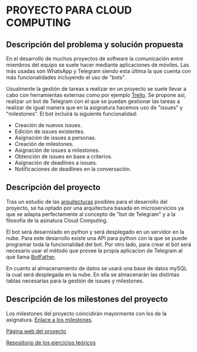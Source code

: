 # PROYECTO PARA CLOUD COMPUTING

## Descripción del problema y solución propuesta

En el desarrollo de muchos proyectos de software la comunicación entre miembros del equipo se suele hacer mediante aplicaciones de móviles. Las más usadas son WhatsApp y Telegram siendo esta última la que cuenta con más funcionalidades incluyendo el uso de "bots".

Usualmente la gestión de tareas a realizar en un proyecto se suele llevar a cabo con herramientas externas como por ejemplo [Trello](https://trello.com/). Se propone así, realizar un bot de Telegram con el que se puedan gestionar las tareas a realizar de igual manera que en la asignatura hacemos uso de "issues" y "milestones". El bot incluirá la siguiente funcionalidad:

- Creación de nuevos issues.
- Edición de issues existentes.
- Asignación de issues a personas.
- Creación de milestones.
- Asignación de issues a milestones.
- Obtención de issues en base a criterios.
- Asignación de deadlines a issues.
- Notificaciones de deadlines en la conversación.



## Descripción del proyecto

Tras un estudio de las [arquitecturas](http://jj.github.io/CC/documentos/temas/Arquitecturas_para_la_nube) posibles para el desarrollo del proyecto, se ha optado por una arquitectura basada en microservicios ya que se adapta perfectamente al concepto de "bot de Telegram" y a la filosofía de la asinatura Cloud Computing.

El bot será desarrolado en python y será desplegado en un servidor en la nube. Para este desarrollo existe una API para python con la que se puede programar toda la funcionalidad del bot. Por otro lado, para crear el bot será necesario usar el método que provee la propia aplicacion de Telegram al que llama [BotFather](https://core.telegram.org/bots#6-botfather).

En cuanto al almacenamiento de datos se usará una base de datos mySQL la cual será desplegada en la nube. En ella se almacenarán las distintas tablas necesarias para la gestión de issues y milestones.

## Descripción de los milestones del proyecto

Los milestones del proyecto coincidirán mayormente con los de la asignatura. [Enlace a los milestones](https://github.com/adritake/CC_UGR_Personal/milestones).



[Página web del proyecto](https://adritake.github.io/CC_UGR_Personal/)

[Repositorio de los ejercicios teóricos](https://github.com/adritake/EjerciciosCC.git)
